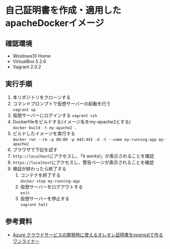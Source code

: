 # 自己証明書を作成・適用したapacheDockerイメージ

## 確認環境
- Windows10 Home  
- VirtualBox 5.2.6  
- Vagrant 2.0.2

## 実行手順
1. 本リポジトリをクローンする
1. コマンドプロンプトで仮想サーバーの起動を行う  
    ```vagrant up```
1. 仮想サーバーにログインする 
    ```vagrant ssh```
1. Dockerfileをビルドする(イメージ名をmy-apache2とする)  
  ```docker build -t my-apache2 .```
1. ビルドしたイメージを実行する  
  ```docker run --rm -p 80:80 -p 443:443 -d -t --name my-running-app my-apache2```
1. ブラウザで下記を試す
  1. ```http://localhost```にアクセスし、「It works!」が表示されることを確認
  1. ```https://localhost```にアクセスし、警告ページが表示されることを確認
1. 検証が終わったら終了する
    1. コンテナを終了する  
       ```docker stop my-running-app```
    1. 仮想サーバーをログアウトする  
       ```exit```
    1. 仮想サーバーを停止する  
       ```vagrant halt```

## 参考資料
* [Azure クラウドサービスの開発時に使えるオレオレ証明書をopensslで作るワンライナー](https://qiita.com/qyen/items/8678189d27d4e075482b)
